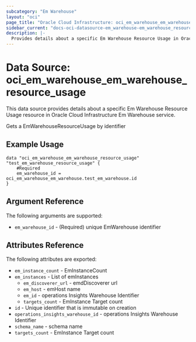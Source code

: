 ```yaml
---
subcategory: "Em Warehouse"
layout: "oci"
page_title: "Oracle Cloud Infrastructure: oci_em_warehouse_em_warehouse_resource_usage"
sidebar_current: "docs-oci-datasource-em_warehouse-em_warehouse_resource_usage"
description: |-
  Provides details about a specific Em Warehouse Resource Usage in Oracle Cloud Infrastructure Em Warehouse service
---
```


# Data Source: oci_em_warehouse_em_warehouse_resource_usage
This data source provides details about a specific Em Warehouse Resource Usage resource in Oracle Cloud Infrastructure Em Warehouse service.

Gets a EmWarehouseResourceUsage by identifier

## Example Usage

```hcl
data "oci_em_warehouse_em_warehouse_resource_usage" "test_em_warehouse_resource_usage" {
	#Required
	em_warehouse_id = oci_em_warehouse_em_warehouse.test_em_warehouse.id
}
```

## Argument Reference

The following arguments are supported:

* `em_warehouse_id` - (Required) unique EmWarehouse identifier


## Attributes Reference

The following attributes are exported:

* `em_instance_count` - EmInstanceCount
* `em_instances` - List of emInstances
	* `em_discoverer_url` - emdDiscoverer url
	* `em_host` - emHost name
	* `em_id` - operations Insights Warehouse Identifier
	* `targets_count` - EmInstance Target count
* `id` - Unique identifier that is immutable on creation
* `operations_insights_warehouse_id` - operations Insights Warehouse Identifier
* `schema_name` - schema name
* `targets_count` - EmInstance Target count

